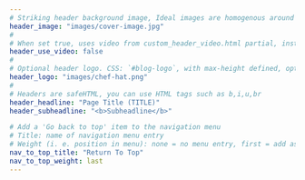 ```yaml
---
# Striking header background image, Ideal images are homogenous around the centre and contrasting to the text. Non-ideal images can use `title_guard`
header_image: "images/cover-image.jpg"
#
# When set true, uses video from custom_header_video.html partial, instead of header_image
header_use_video: false
#
# Optional header logo. CSS: `#blog-logo`, with max-height defined, optimize to prevent scaling
header_logo: "images/chef-hat.png"
#
# Headers are safeHTML, you can use HTML tags such as b,i,u,br
header_headline: "Page Title (TITLE)"
header_subheadline: "<b>Subheadline</b>"

# Add a 'Go back to top' item to the navigation menu
# Title: name of navigation menu entry
# Weight (i. e. position in menu): none = no menu entry, first = add as first entry, last = ad as last entry
nav_to_top_title: "Return To Top"
nav_to_top_weight: last
---
```

